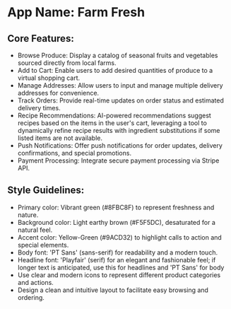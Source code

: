# **App Name**: Farm Fresh

## Core Features:

- Browse Produce: Display a catalog of seasonal fruits and vegetables sourced directly from local farms.
- Add to Cart: Enable users to add desired quantities of produce to a virtual shopping cart.
- Manage Addresses: Allow users to input and manage multiple delivery addresses for convenience.
- Track Orders: Provide real-time updates on order status and estimated delivery times.
- Recipe Recommendations: AI-powered recommendations suggest recipes based on the items in the user's cart, leveraging a tool to dynamically refine recipe results with ingredient substitutions if some listed items are not available.
- Push Notifications: Offer push notifications for order updates, delivery confirmations, and special promotions.
- Payment Processing: Integrate secure payment processing via Stripe API.

## Style Guidelines:

- Primary color: Vibrant green (#8FBC8F) to represent freshness and nature.
- Background color: Light earthy brown (#F5F5DC), desaturated for a natural feel.
- Accent color: Yellow-Green (#9ACD32) to highlight calls to action and special elements.
- Body font: 'PT Sans' (sans-serif) for readability and a modern touch.
- Headline font: 'Playfair' (serif) for an elegant and fashionable feel; if longer text is anticipated, use this for headlines and 'PT Sans' for body
- Use clear and modern icons to represent different product categories and actions.
- Design a clean and intuitive layout to facilitate easy browsing and ordering.